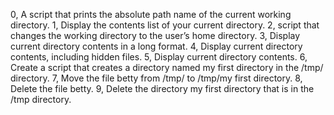 0, A script that prints the absolute path name of the current working directory.
1, Display the contents list of your current directory.
2, script that changes the working directory to the user’s home directory.
3, Display current directory contents in a long format.
4, Display current directory contents, including hidden files.
5, Display current directory contents.
6, Create a script that creates a directory named my first directory in the /tmp/ directory.
7, Move the file betty from /tmp/ to /tmp/my first directory.
8, Delete the file betty.
9, Delete the directory my first directory that is in the /tmp directory.
